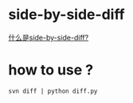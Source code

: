 # side-by-side-diff

[什么是side-by-side-diff?](https://owenliang.github.io/side-by-side-diff/sample/side-by-side-view.html)

# how to use ?

```
svn diff | python diff.py
```